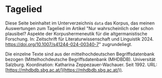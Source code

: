 # Tagelied

Diese Seite beinhaltet im Unterverzeichnis `data` das Korpus, das meinen Auswertungen zum Tagelied im Artikel "Nur wahrscheinlich oder schon plausibel? Aspekte der Korpushermeneutik für die altgermanistische Forschung. In: Zeitschrift für Literaturwissenschaft und Linguistik 2024. https://doi.org/10.1007/s41244-024-00340-7" zugrundeliegt. 

Die einzelne Texte sind aus der mittelhochdeutschen Begriffsdatenbank bezogen (Mittelhochdeutsche Begriffsdatenbank (MHDBDB). Universität Salzburg. Koordination: Katharina Zeppezauer-Wachauer. Seit 1992. URL: [https://mhdbdb.sbg.ac.at/](https://mhdbdb.sbg.ac.at/)).
